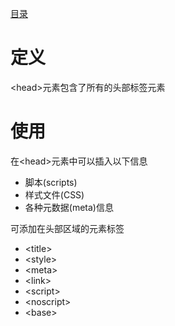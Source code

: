 [目录](../目录.md)


# 定义
\<head\>元素包含了所有的头部标签元素

# 使用
在\<head\>元素中可以插入以下信息
- 脚本(scripts)
- 样式文件(CSS)
- 各种元数据(meta)信息

可添加在头部区域的元素标签
- \<title\>
- \<style\>
- \<meta\>
- \<link\>
- \<script\>
- \<noscript\>
- \<base\>

